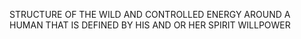STRUCTURE OF THE WILD AND CONTROLLED ENERGY AROUND A HUMAN THAT IS DEFINED BY HIS AND OR HER SPIRIT WILLPOWER

